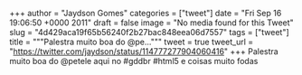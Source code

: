 
+++
author = "Jaydson Gomes"
categories = ["tweet"]
date = "Fri Sep 16 19:06:50 +0000 2011"
draft = false
image = "No media found for this Tweet"
slug = "4d429aca19f65b56240f2b27bac848eea06d7557"
tags = ["tweet"]
title = """Palestra muito boa do @pe..."""
tweet = true
tweet_url = "https://twitter.com/jaydson/status/114777277904060416"
+++
Palestra muito boa do @petele aqui no #gddbr #html5 e coisas muito fodas
